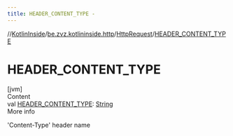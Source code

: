 ```yaml
---
title: HEADER_CONTENT_TYPE -
---
```

//[KotlinInside](../../index.md)/[be.zvz.kotlininside.http](../index.md)/[HttpRequest](index.md)/[HEADER_CONTENT_TYPE](-h-e-a-d-e-r_-c-o-n-t-e-n-t_-t-y-p-e.md)



# HEADER_CONTENT_TYPE  
[jvm]  
Content  
val [HEADER_CONTENT_TYPE](-h-e-a-d-e-r_-c-o-n-t-e-n-t_-t-y-p-e.md): [String](https://docs.oracle.com/javase/7/docs/api/java/lang/String.html)  
More info  


'Content-Type' header name

  



